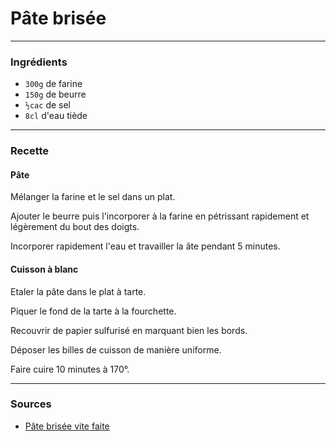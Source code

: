 # Pâte brisée

---

### Ingrédients

* `300g` de farine
* `150g` de beurre
* `½cac` de sel
* `8cl` d'eau tiède

---

### Recette

#### Pâte

Mélanger la farine et le sel dans un plat.

Ajouter le beurre puis l'incorporer à la farine en pétrissant rapidement et légèrement du bout des doigts. 

Incorporer rapidement l'eau et travailler la âte pendant 5 minutes.

#### Cuisson à blanc

Etaler la pâte dans le plat à tarte.

Piquer le fond de la tarte à la fourchette.

Recouvrir de papier sulfurisé en marquant bien les bords.

Déposer les billes de cuisson de manière uniforme.

Faire cuire 10 minutes à 170°.

---

### Sources

* [Pâte brisée vite faite](https://www.marmiton.org/recettes/recette_pate-brisee-vite-faite_31639.aspx)
